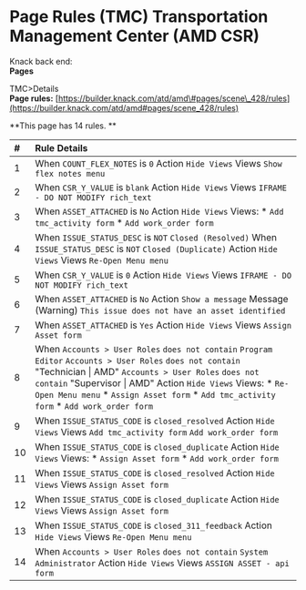# Page Rules \(TMC\) Transportation Management Center \(AMD CSR\)

Knack back end:  
 **Pages**  


TMC&gt;Details  
 **Page rules:** [https://builder.knack.com/atd/amd\#pages/scene\_428/rules](https://builder.knack.com/atd/amd#pages/scene_428/rules)

\*\*This page has 14 rules. \*\*

| \# | Rule Details |
| :--- | :--- |
| 1 | When `COUNT_FLEX_NOTES` is `0` Action `Hide Views`  Views `Show flex notes menu` |
| 2 | When `CSR_Y_VALUE` is `blank`  Action `Hide Views`  Views `IFRAME - DO NOT MODIFY rich_text` |
| 3 | When `ASSET_ATTACHED` is `No`  Action `Hide Views`  Views:  \* `Add tmc_activity form` \* `Add work_order form` |
| 4 | When `ISSUE_STATUS_DESC` is `NOT` `Closed (Resolved)`  When `ISSUE_STATUS_DESC` is `NOT` `Closed (Duplicate)`  Action `Hide Views`  Views `Re-Open Menu menu` |
| 5 | When `CSR_Y_VALUE` is `0`  Action `Hide Views`  Views `IFRAME - DO NOT MODIFY rich_text` |
| 6 | When `ASSET_ATTACHED` is `No`  Action `Show a message`  Message \(Warning\) `This issue does not have an asset identified` |
| 7 | When `ASSET_ATTACHED` is `Yes`  Action `Hide Views`  Views `Assign Asset form` |
| 8 | When `Accounts > User Roles` `does not contain` `Program Editor`  `Accounts > User Roles` `does not contain` "Technician \| AMD"  `Accounts > User Roles` `does not contain` "Supervisor \| AMD"  Action `Hide Views`  Views: \* `Re-Open Menu menu`  \* `Assign Asset form`  \* `Add tmc_activity form` \* `Add work_order form` |
| 9 | When `ISSUE_STATUS_CODE` is `closed_resolved` Action `Hide Views`  Views `Add tmc_activity form` `Add work_order form` |
| 10 | When `ISSUE_STATUS_CODE` is `closed_duplicate`  Action `Hide Views`  Views: \* `Assign Asset form` \* `Add work_order form` |
| 11 | When `ISSUE_STATUS_CODE` is `closed_resolved`  Action `Hide Views`  Views `Assign Asset form` |
| 12 | When `ISSUE_STATUS_CODE` is `closed_duplicate`  Action `Hide Views`  Views `Assign Asset form` |
| 13 | When `ISSUE_STATUS_CODE` is `closed_311_feedback`  Action `Hide Views`  Views `Re-Open Menu menu` |
| 14 | When `Accounts > User Roles` `does not contain` `System Administrator`  Action `Hide Views`  Views `ASSIGN ASSET - api form` |


